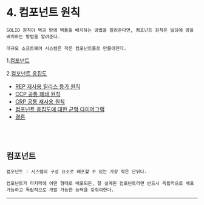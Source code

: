 # 4. 컴포넌트 원칙

```
SOLID 원칙이 벽과 방에 벽돌을 배치하는 방법을 알려준다면, 컴포넌트 원칙은 빌딩에 방을 배치하는 방법을 알려준다.

대규모 소프트웨어 시스템은 작은 컴포넌트들로 만들어진다.
```

1.[컴포넌트](#컴포넌트)

2.[컴포넌트 응집도](#컴포넌트-응집도)
- [REP 재사용 릴리스 등가 원칙](#REP-재사용-릴리스-등가-원칙)
- [CCP 공통 폐쇄 원칙](#CPP-공통-폐쇄-원칙)
- [CRP 공통 재사용 원칙](#CRP-공통-재사용-원칙)
- [컴포넌트 응집도에 대한 균형 다이어그램](#컴포넌트-응집도에-대한-균형-다이어그램)
- [결론](#결론1)

<br>
<br>

## 컴포넌트
```
컴포넌트 : 시스템의 구성 요소로 배포할 수 있는 가장 작은 단위다.

컴포넌트가 마지막에 어떤 형태로 배포되든, 잘 설계된 컴포넌트라면 반드시 독립적으로 배포 가능하고 독립적으로 개발 가능한 능력을 갖춰야한다.
```

---


